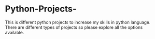 # Python-Projects-
This is different python projects to increase my skills in python language. There are different types of projects so please explore all the options available.
